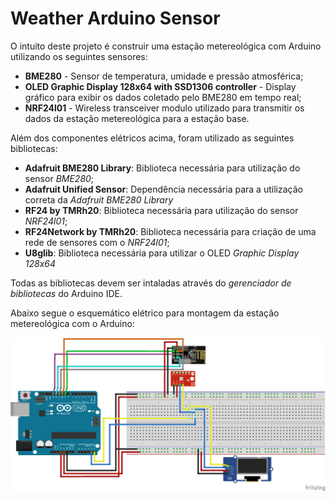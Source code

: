 # Weather Arduino Sensor

O intuito deste projeto é construir uma estação metereológica com Arduino utilizando os seguintes sensores:
* **BME280** - Sensor de temperatura, umidade e pressão atmosférica;
* **OLED Graphic Display 128x64 with SSD1306 controller** - Display gráfico para exibir os dados coletado pelo BME280 em tempo real;
* **NRF24l01** - Wireless transceiver modulo utilizado para transmitir os dados da estação metereológica para a estação base.

Além dos componentes elétricos acima, foram utilizado as seguintes bibliotecas:

* **Adafruit BME280 Library**: Biblioteca necessária para utilização do sensor *BME280*;
* **Adafruit Unified Sensor**: Dependência necessária para a utilização correta da *Adafruit BME280 Library*
* **RF24 by TMRh20**: Biblioteca necessária para utilização do sensor *NRF24l01*;
* **RF24Network by TMRh20**: Biblioteca necessária para criação de uma rede de sensores com o *NRF24l01*;
* **U8glib**: Biblioteca necessária para utilizar o OLED *Graphic Display 128x64*

Todas as bibliotecas devem ser intaladas através do *gerenciador de bibliotecas* do Arduino IDE.

Abaixo segue o esquemático elétrico para montagem da estação metereológica com o Arduino:

![Image of Arduino Eletronic Schematic](hackaton-arduino.png)